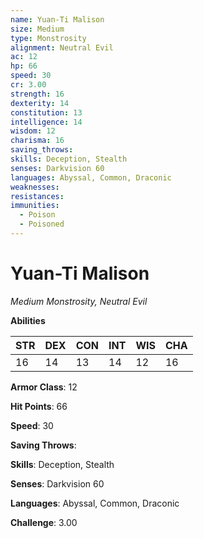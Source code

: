 ```yaml
---
name: Yuan-Ti Malison
size: Medium
type: Monstrosity
alignment: Neutral Evil
ac: 12
hp: 66
speed: 30
cr: 3.00
strength: 16
dexterity: 14
constitution: 13
intelligence: 14
wisdom: 12
charisma: 16
saving_throws: 
skills: Deception, Stealth
senses: Darkvision 60
languages: Abyssal, Common, Draconic
weaknesses:
resistances:
immunities:
  - Poison
  - Poisoned
---
```


# Yuan-Ti Malison

*Medium Monstrosity, Neutral Evil*

**Abilities**

| STR | DEX | CON | INT | WIS | CHA |
| --- | --- | --- | --- | --- | --- |
| 16 | 14 | 13 | 14 | 12 | 16 |

**Armor Class**: 12

**Hit Points**: 66

**Speed**: 30

**Saving Throws**: 

**Skills**: Deception, Stealth

**Senses**: Darkvision 60

**Languages**: Abyssal, Common, Draconic

**Challenge**: 3.00

